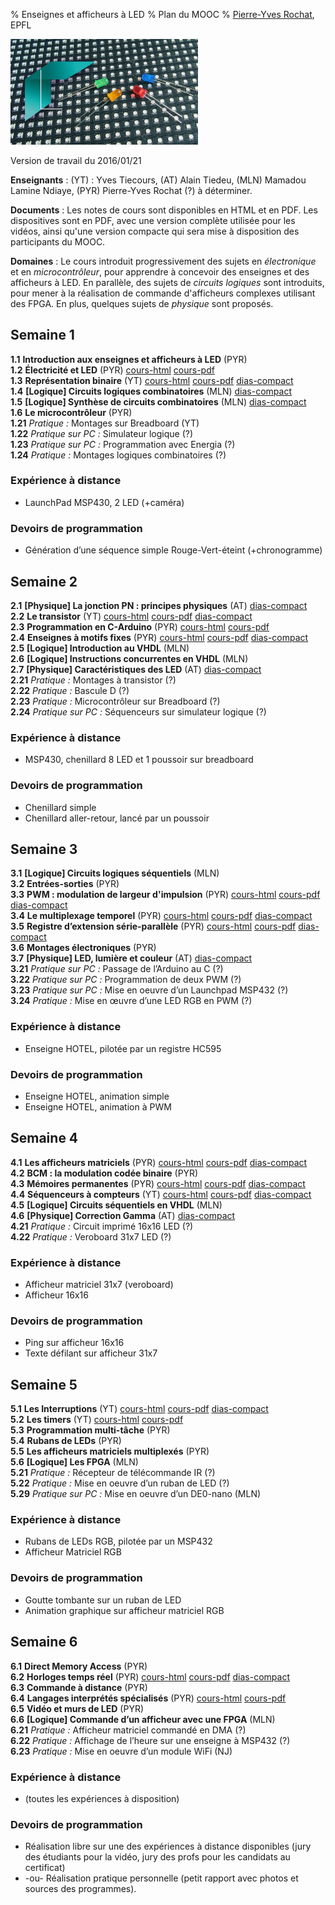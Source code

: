 % Enseignes et afficheurs à LED
% Plan du MOOC
% [Pierre-Yves Rochat](mailto:pyr@pyr.ch), EPFL

<img src="../../statiques/images/vignette.jpg" alt="Vignette du MOOC" style="width: 300px; text-align=center;"/>

Version de travail du 2016/01/21

**Enseignants** : (YT) : Yves Tiecours, (AT) Alain Tiedeu, (MLN) Mamadou Lamine Ndiaye, (PYR) Pierre-Yves Rochat (?) à déterminer.

**Documents** : Les notes de cours sont disponibles en HTML et en PDF. Les dispositives sont en PDF, avec une version complète utilisée pour les vidéos, ainsi qu'une version compacte qui sera mise à disposition des participants du MOOC.

**Domaines** : Le cours introduit progressivement des sujets en *électronique* et en *microcontrôleur*, pour apprendre à concevoir des enseignes et des afficheurs à LED. En parallèle, des sujets de *circuits logiques* sont introduits, pour mener à la réalisation de commande d'afficheurs complexes utilisant des FPGA. En plus, quelques sujets de *physique* sont proposés.


## Semaine 1 ##



**1.1** **Introduction aux enseignes et afficheurs à LED**  (PYR)   
**1.2** **Électricité et LED**  (PYR) [cours-html](../102/electric.html) [cours-pdf](../102/electric.pdf)   
**1.3** **Représentation binaire**  (YT) [cours-html](../103/binaire.html) [cours-pdf](../103/binaire.pdf) [dias-compact](../103/binaire-dia-compact.pdf)   
**1.4** **[Logique] Circuits logiques combinatoires**  (MLN) [dias-compact](../104/sys-combi-dia-compact.pdf)   
**1.5** **[Logique] Synthèse de circuits combinatoires**  (MLN) [dias-compact](../105/synth-combi-dia-compact.pdf)   
**1.6** **Le microcontrôleur**  (PYR)   
**1.21** *Pratique :* Montages sur Breadboard (YT)   
**1.22** *Pratique sur PC :* Simulateur logique (?)   
**1.23** *Pratique sur PC :* Programmation avec Energia (?)   
**1.24** *Pratique :* Montages logiques combinatoires (?)   

### Expérience à distance

* LaunchPad MSP430, 2 LED (+caméra)
   
### Devoirs de programmation

* Génération d’une séquence simple Rouge-Vert-éteint (+chronogramme)
   

## Semaine 2 ##



**2.1** **[Physique] La jonction PN : principes physiques**  (AT) [dias-compact](../201/jonction-pn-dia-compact.pdf)   
**2.2** **Le transistor**  (YT) [cours-html](../202/transistor.html) [cours-pdf](../202/transistor.pdf) [dias-compact](../202/transistor-dia-compact.pdf)   
**2.3** **Programmation en C-Arduino**  (PYR) [cours-html](../203/C-Arduino.html) [cours-pdf](../203/C-Arduino.pdf)   
**2.4** **Enseignes à motifs fixes**  (PYR) [cours-html](../204/enseignes-fixes.html) [cours-pdf](../204/enseignes-fixes.pdf) [dias-compact](../204/enseignes-fixes-dia-compact.pdf)   
**2.5** **[Logique] Introduction au VHDL**  (MLN)   
**2.6** **[Logique] Instructions concurrentes en VHDL**  (MLN)    
**2.7** **[Physique] Caractéristiques des LED**  (AT) [dias-compact](../207/carac-dia-compact.pdf)   
**2.21** *Pratique :* Montages à transistor <!-- (2 segments de 4 LED) --> (?)   
**2.22** *Pratique :* Bascule D (?)   
**2.23** *Pratique :* Microcontrôleur sur Breadboard (?)   
**2.24** *Pratique sur PC :* Séquenceurs sur simulateur logique (?)   

### Expérience à distance

* MSP430, chenillard 8 LED et 1 poussoir sur breadboard
   
### Devoirs de programmation

* Chenillard simple
* Chenillard aller-retour, lancé par un poussoir
   

## Semaine 3 ##



**3.1** **[Logique] Circuits logiques séquentiels**  (MLN)   
**3.2** **Entrées-sorties**  (PYR)   
**3.3** **PWM : modulation de largeur d'impulsion**  (PYR) [cours-html](../303/pwm.html) [cours-pdf](../303/pwm.pdf) [dias-compact](../303/pwm-dia-compact.pdf)   
**3.4** **Le multiplexage temporel**  (PYR) [cours-html](../304/multiplex.html) [cours-pdf](../304/multiplex.pdf) [dias-compact](../304/multiplex-dia-compact.pdf)   
**3.5** **Registre d’extension série-parallèle**  (PYR) [cours-html](../305/registres-ser-par.html) [cours-pdf](../305/registres-ser-par.pdf) [dias-compact](../305/registres-ser-par-dia-compact.pdf)   
**3.6** **Montages électroniques**  (PYR)    
**3.7** **[Physique] LED, lumière et couleur**  (AT) [dias-compact](../307/couleur-dia-compact.pdf)   
**3.21** *Pratique sur PC :* Passage de l’Arduino au C (?)   
**3.22** *Pratique sur PC :* Programmation de deux PWM (?)   
**3.23** *Pratique sur PC :* Mise en oeuvre d’un Launchpad MSP432 (?)   
**3.24** *Pratique :* Mise en œuvre d’une LED RGB en PWM (?)   

### Expérience à distance

* Enseigne HOTEL, pilotée par un registre HC595
   
### Devoirs de programmation

* Enseigne HOTEL, animation simple
* Enseigne HOTEL, animation à PWM
   

## Semaine 4 ##



**4.1** **Les afficheurs matriciels**  (PYR) [cours-html](../401/matrice.html) [cours-pdf](../401/matrice.pdf) [dias-compact](../401/matrice-dia-compact.pdf)   
**4.2** **BCM : la modulation codée binaire**  (PYR)   
**4.3** **Mémoires permanentes**  (PYR) [cours-html](../403/memoires-perm.html) [cours-pdf](../403/memoires-perm.pdf) [dias-compact](../403/memoires-perm-dia-compact.pdf)   
**4.4** **Séquenceurs à compteurs**  (YT) [cours-html](../404/seq-compteur.html) [cours-pdf](../404/seq-compteur.pdf) [dias-compact](../404/seq-compteur-dia-compact.pdf)   
**4.5** **[Logique] Circuits séquentiels en VHDL**  (MLN)   
**4.6** **[Physique] Correction Gamma**  (AT) [dias-compact](../406/gamma-dia-compact.pdf)   
**4.21** *Pratique :* Circuit imprimé 16x16 LED (?)   
**4.22** *Pratique :* Veroboard 31x7 LED (?)   

### Expérience à distance

* Afficheur matriciel 31x7 (veroboard)
* Afficheur 16x16
   
### Devoirs de programmation

* Ping sur afficheur 16x16
* Texte défilant sur afficheur 31x7
   

## Semaine 5 ##



**5.1** **Les Interruptions**  (YT) [cours-html](../501/inter.html) [cours-pdf](../501/inter.pdf) [dias-compact](../501/inter-dia-compact.pdf)   
**5.2** **Les timers**  (YT) [cours-html](../502/timers.html) [cours-pdf](../502/timers.pdf)   
**5.3** **Programmation multi-tâche**  (PYR)   
**5.4** **Rubans de LEDs**  (PYR)   
**5.5** **Les afficheurs matriciels multiplexés**  (PYR)   
**5.6** **[Logique] Les FPGA**  (MLN)   
**5.21** *Pratique :* Récepteur de télécommande IR (?)   
**5.22** *Pratique :* Mise en oeuvre d’un ruban de LED (?)   
**5.29** *Pratique sur PC :* Mise en oeuvre d’un DE0-nano (MLN)   

### Expérience à distance

* Rubans de LEDs RGB, pilotée par un MSP432
* Afficheur Matriciel RGB
   
### Devoirs de programmation

* Goutte tombante sur un ruban de LED
* Animation graphique sur afficheur matriciel RGB
   

## Semaine 6 ##



**6.1** **Direct Memory Access**  (PYR)   
**6.2** **Horloges temps réel**  (PYR) [cours-html](../602/horloge.html) [cours-pdf](../602/horloge.pdf) [dias-compact](../602/horloge-dia-compact.pdf)   
**6.3** **Commande à distance**  (PYR)   
**6.4** **Langages interprétés spécialisés**  (PYR) [cours-html](../604/lang-interpr.html) [cours-pdf](../604/lang-interpr.pdf)   
**6.5** **Vidéo et murs de LED**  (PYR)   
**6.6** **[Logique] Commande d’un afficheur avec une FPGA**  (MLN)   
**6.21** *Pratique :* Afficheur matriciel commandé en DMA (?)   
**6.22** *Pratique :* Affichage de l’heure sur une enseigne à MSP432 (?)   
**6.23** *Pratique :* Mise en oeuvre d’un module WiFi (NJ)   

### Expérience à distance

* (toutes les expériences à disposition)
   
### Devoirs de programmation

* Réalisation libre sur une des expériences à distance disponibles (jury des étudiants pour la vidéo, jury des profs pour les candidats au certificat)
* -ou- Réalisation pratique personnelle (petit rapport avec photos et sources des programmes).
   
